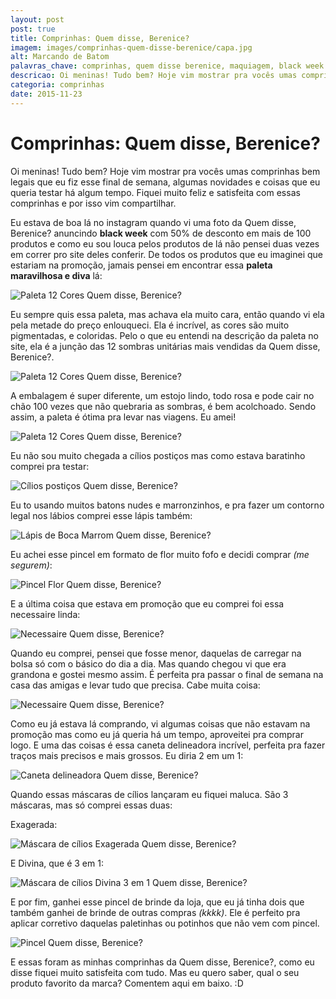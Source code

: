 ```yaml
---
layout: post
post: true
title: Comprinhas: Quem disse, Berenice?
imagem: images/comprinhas-quem-disse-berenice/capa.jpg
alt: Marcando de Batom
palavras_chave: comprinhas, quem disse berenice, maquiagem, black week
descricao: Oi meninas! Tudo bem? Hoje vim mostrar pra vocês umas comprinhas bem legais que eu fiz esse final de semana, algumas novidades e coisas que eu queria testar há algum tempo. Fiquei muito feliz e satisfeita com essas comprinhas e por isso vim compartilhar...
categoria: comprinhas
date: 2015-11-23
---
```


# Comprinhas: Quem disse, Berenice?

Oi meninas! Tudo bem? Hoje vim mostrar pra vocês umas comprinhas bem legais que eu fiz esse final de semana, algumas novidades e coisas que eu queria testar há algum tempo. Fiquei muito feliz e satisfeita com essas comprinhas e por isso vim compartilhar.

Eu estava de boa lá no instagram quando vi uma foto da Quem disse, Berenice? anuncindo **black week** com 50% de desconto em mais de 100 produtos e como eu sou louca pelos produtos de lá não pensei duas vezes em correr pro site deles conferir.
De todos os produtos que eu imaginei que estariam na promoção, jamais pensei em encontrar essa **paleta maravilhosa e diva** lá:

![Paleta 12 Cores Quem disse, Berenice?](../images/comprinhas-quem-disse-berenice/paleta-12-cores-quem-disse-berenice.png)

Eu sempre quis essa paleta, mas achava ela muito cara, então quando vi ela pela metade do preço enlouqueci. Ela é incrível, as cores são muito pigmentadas, e coloridas. Pelo o que eu entendi na descrição da paleta no site, ela é a junção das 12 sombras unitárias mais vendidas da Quem disse, Berenice?.

![Paleta 12 Cores Quem disse, Berenice?](../images/comprinhas-quem-disse-berenice/swatches-paleta-12-cores-quem-disse-berenice.png)

A embalagem é super diferente, um estojo lindo, todo rosa e pode cair no chão 100 vezes que não quebraria as sombras, é bem acolchoado. Sendo assim, a paleta é ótima pra levar nas viagens. Eu amei!

![Paleta 12 Cores Quem disse, Berenice?](../images/comprinhas-quem-disse-berenice/embalagem-paleta-12-cores-quem-disse-berenice.png)

Eu não sou muito chegada a cílios postiços mas como estava baratinho comprei pra testar:

![Cílios postiços Quem disse, Berenice?](../images/comprinhas-quem-disse-berenice/cilios-posticos-quem-disse-berenice.png)

Eu to usando muitos batons nudes e marronzinhos, e pra fazer um contorno legal nos lábios comprei esse lápis também:

![Lápis de Boca Marrom Quem disse, Berenice?](../images/comprinhas-quem-disse-berenice/lapis-marrom-boca-quem-disse-berenice.png)

Eu achei esse pincel em formato de flor muito fofo e decidi comprar *(me segurem)*:

![Pincel Flor Quem disse, Berenice?](../images/comprinhas-quem-disse-berenice/pincel-flor-quem-disse-berenice.png)

E a última coisa que estava em promoção que eu comprei foi essa necessaire linda:

![Necessaire Quem disse, Berenice?](../images/comprinhas-quem-disse-berenice/necessaire-quem-disse-berenice.png)

Quando eu comprei, pensei que fosse menor, daquelas de carregar na bolsa só com o básico do dia a dia. Mas quando chegou vi que era grandona e gostei mesmo assim. É perfeita pra passar o final de semana na casa das amigas e levar tudo que precisa. Cabe muita coisa:

![Necessaire Quem disse, Berenice?](../images/comprinhas-quem-disse-berenice/necessaire-aberta-quem-disse-berenice.png)

Como eu já estava lá comprando, vi algumas coisas que não estavam na promoção mas como eu já queria há um tempo, aproveitei pra comprar logo.
E uma das coisas é essa caneta delineadora incrível, perfeita pra fazer traços mais precisos e mais grossos. Eu diria 2 em um 1:

![Caneta delineadora Quem disse, Berenice?](../images/comprinhas-quem-disse-berenice/caneta-delineadora-quem-disse-berenice.png)

Quando essas máscaras de cílios lançaram eu fiquei maluca. São 3 máscaras, mas só comprei essas duas:

Exagerada:

![Máscara de cílios Exagerada Quem disse, Berenice?](../images/comprinhas-quem-disse-berenice/mascara-volume-quem-disse-berenice.png)

E Divina, que é 3 em 1:

![Máscara de cílios Divina 3 em 1 Quem disse, Berenice?](../images/comprinhas-quem-disse-berenice/mascara-divina-quem-disse-berenice.png)

E por fim, ganhei esse pincel de brinde da loja, que eu já tinha dois que também ganhei de brinde de outras compras *(kkkk)*. Ele é perfeito pra aplicar corretivo daquelas paletinhas ou potinhos que não vem com pincel.

![Pincel Quem disse, Berenice?](../images/comprinhas-quem-disse-berenice/pincel-brinde-quem-disse-berenice.png)

E essas foram as minhas comprinhas da Quem disse, Berenice?, como eu disse fiquei muito satisfeita com tudo. Mas eu quero saber, qual o seu produto favorito da marca? Comentem aqui em baixo. :D
